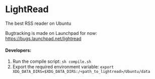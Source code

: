 LightRead
=========

The best RSS reader on Ubuntu

Bugtracking is made on Launchpad for now: https://bugs.launchpad.net/lightread




#### Developers:

1. Run the compile script: `sh compile.sh`
2. Export the required environment variable: `export XDG_DATA_DIRS=$XDG_DATA_DIRS:/<path_to_lightread>/Ubuntu/data`
